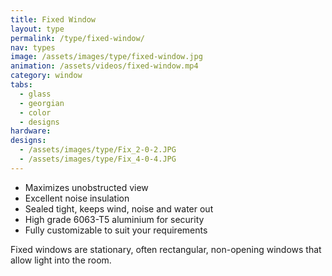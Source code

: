 ```yaml
---
title: Fixed Window
layout: type
permalink: /type/fixed-window/
nav: types
image: /assets/images/type/fixed-window.jpg
animation: /assets/videos/fixed-window.mp4
category: window
tabs:
  - glass
  - georgian
  - color
  - designs
hardware:
designs:
  - /assets/images/type/Fix_2-0-2.JPG
  - /assets/images/type/Fix_4-0-4.JPG
---
```


- Maximizes unobstructed view
- Excellent noise insulation
- Sealed tight, keeps wind, noise and water out
- High grade 6063-T5 aluminium for security
- Fully customizable to suit your requirements

Fixed windows are stationary, often rectangular, non-opening windows that allow light into the room.
